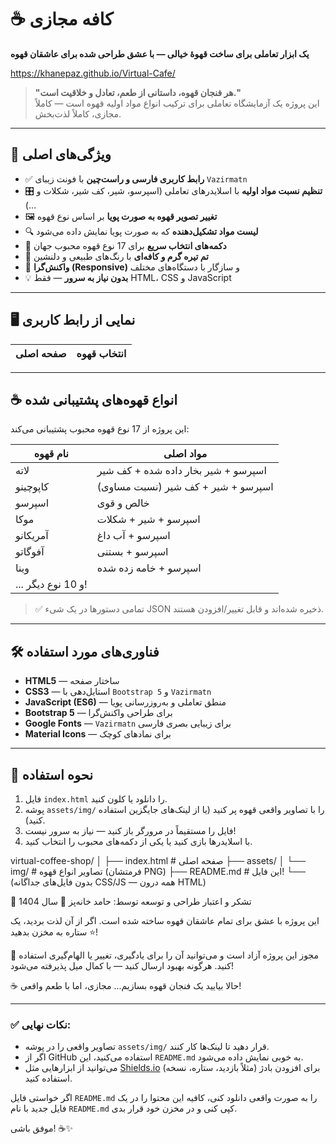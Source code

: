 # ☕ کافه مجازی  
**یک ابزار تعاملی برای ساخت قهوهٔ خیالی — با عشق طراحی شده برای عاشقان قهوه**

https://khanepaz.github.io/Virtual-Cafe/

> **"هر فنجان قهوه، داستانی از طعم، تعادل و خلاقیت است."**  
> این پروژه یک آزمایشگاه تعاملی برای ترکیب انواع مواد اولیه قهوه است — کاملاً مجازی، کاملاً لذت‌بخش.

---

## 🌟 ویژگی‌های اصلی

- ✅ **رابط کاربری فارسی و راست‌چین** با فونت زیبای `Vazirmatn`
- 🎛️ **تنظیم نسبت مواد اولیه** با اسلایدرهای تعاملی (اسپرسو، شیر، کف شیر، شکلات و ...)
- 🖼️ **تغییر تصویر قهوه به صورت پویا** بر اساس نوع قهوه
- 🔍 **لیست مواد تشکیل‌دهنده** که به صورت پویا نمایش داده می‌شود
- 🧩 **دکمه‌های انتخاب سریع** برای 17 نوع قهوه محبوب جهان
- 🎨 **تم تیره گرم و کافه‌ای** با رنگ‌های طبیعی و دلنشین
- 📱 **واکنش‌گرا (Responsive)** و سازگار با دستگاه‌های مختلف
- 💡 **بدون نیاز به سرور** — فقط HTML، CSS و JavaScript

---

## 🖥️ نمایی از رابط کاربری

| صفحه اصلی | انتخاب قهوه |
|----------|-------------|


---

## ☕ انواع قهوه‌های پشتیبانی شده

این پروژه از 17 نوع قهوه محبوب پشتیبانی می‌کند:

| نام قهوه | مواد اصلی |
|---------|----------|
| لاته | اسپرسو + شیر بخار داده شده + کف شیر |
| کاپوچینو | اسپرسو + شیر + کف شیر (نسبت مساوی) |
| اسپرسو | خالص و قوی |
| موکا | اسپرسو + شیر + شکلات |
| آمریکانو | اسپرسو + آب داغ |
| آفوگاتو | اسپرسو + بستنی |
| وینا | اسپرسو + خامه زده شده |
| ... و 10 نوع دیگر! | |

> ✅ تمامی دستورها در یک شیء JSON ذخیره شده‌اند و قابل تغییر/افزودن هستند.

---

## 🛠️ فناوری‌های مورد استفاده

- **HTML5** — ساختار صفحه
- **CSS3** — استایل‌دهی با `Bootstrap 5` و `Vazirmatn`
- **JavaScript (ES6)** — منطق تعاملی و به‌روزرسانی پویا
- **Bootstrap 5** — برای طراحی واکنش‌گرا
- **Google Fonts** — `Vazirmatn` برای زیبایی بصری فارسی
- **Material Icons** — برای نمادهای کوچک

---

## 🚀 نحوه استفاده

1. فایل `index.html` را دانلود یا کلون کنید.
2. پوشه `assets/img/` را با تصاویر واقعی قهوه پر کنید (یا از لینک‌های جایگزین استفاده کنید).
3. فایل را مستقیماً در مرورگر باز کنید — نیاز به سرور نیست!
4. با اسلایدرها بازی کنید یا یکی از دکمه‌های محبوب را انتخاب کنید.




virtual-coffee-shop/
│
├── index.html               # صفحه اصلی
├── assets/
│   └── img/                 # تصاویر انواع قهوه (فرمتشان PNG)
├── README.md                # این فایل!
└── (بدون فایل‌های جداگانه CSS/JS — همه درون HTML)


🙏 تشکر و اعتبار
طراحی و توسعه توسط:
حامد خانه‌پز
📅 سال 1404

این پروژه با عشق برای تمام عاشقان قهوه ساخته شده است.
اگر از آن لذت بردید، یک ⭐ ستاره به مخزن بدهید!

📄 مجوز
این پروژه آزاد است و می‌توانید آن را برای یادگیری، تغییر یا الهام‌گیری استفاده کنید.
هرگونه بهبود ارسال کنید — با کمال میل پذیرفته می‌شود!

☕ حالا بیایید یک فنجان قهوه بسازیم... مجازی، اما با طعم واقعی! 


---

### ✅ نکات نهایی:
- تصاویر واقعی را در پوشه `assets/img/` قرار دهید تا لینک‌ها کار کنند.
- اگر از GitHub استفاده می‌کنید، این `README.md` به خوبی نمایش داده می‌شود.
- می‌توانید از ابزارهایی مثل [Shields.io](https://shields.io) برای افزودن بادژ (مثلاً بازدید، ستاره، نسخه) استفاده کنید.

اگر خواستی فایل `README.md` را به صورت واقعی دانلود کنی، کافیه این محتوا را در یک فایل جدید با نام `README.md` کپی کنی و در مخزن خود قرار بدی.

موفق باشی! ☕✨
